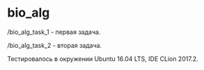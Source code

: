 # bio_alg

/bio_alg_task_1 - первая задача.

/bio_alg_task_2 - вторая задача.

Тестировалось в окружении Ubuntu 16.04 LTS, IDE CLion 2017.2.
